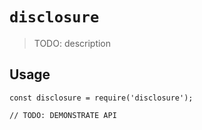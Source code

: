 # `disclosure`

> TODO: description

## Usage

```
const disclosure = require('disclosure');

// TODO: DEMONSTRATE API
```
